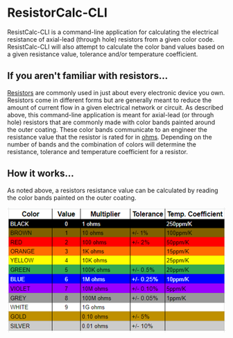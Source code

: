 # ResistorCalc-CLI

ResistCalc-CLI is a command-line application for calculating the electrical resistance of axial-lead (through hole) resistors from a given color code.  ResistCalc-CLI will also attempt to calculate the color band values based on a given resistance value, tolerance and/or temperature coefficient.

## If you aren't familiar with resistors...
[Resistors](https://en.wikipedia.org/wiki/Resistor) are commonly used in just about every electronic device you own. Resistors come in different forms but are generally meant to reduce the amount of current flow in a given electrical network or circuit.  As described above, this command-line application is meant for axial-lead (or through hole) resistors that are commonly made with color bands painted around the outer coating.  These color bands communicate to an engineer the resistance value that the resistor is rated for in [ohms](https://en.wikipedia.org/wiki/Ohm%27s_law).  Depending on the number of bands and the combination of colors will determine the resistance, tolerance and temperature coefficient for a resistor.

## How it works...
As noted above, a resistors resistance value can be calculated by reading the color bands painted on the outer coating. 

![enter image description here](https://github.com/baphil8649/ResistCalc-CLI/blob/master/images/resistor-band-color-reference.png)